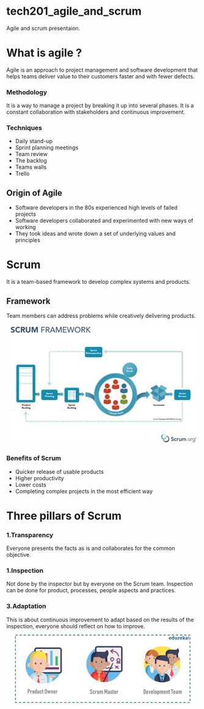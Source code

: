 # tech201_agile_and_scrum
Agile and scrum presentaion.
# What is agile ?

Agile is an approach to project management and software development that helps teams deliver value to their customers faster and with fewer defects.

### Methodology 
It is a way to manage a project by breaking it up into several phases. It is a constant collaboration with stakeholders and continuous improvement.


### Techniques

- Daily stand-up
- Sprint planning meetings
- Team review
- The backlog
- Teams walls
- Trello


## Origin of Agile
- Software developers in the 80s experienced high levels of failed projects
- Software developers collaborated and experimented with new ways of working
- They took ideas and wrote down a set of underlying values and principles

# Scrum
It is a team-based framework to develop complex systems and products.

## Framework

Team members can address problems while creatively delivering products.





![](screen_shot_2021-01-10_at_9.14.17_am%20(1).png)

### Benefits of Scrum
- Quicker release of usable products
- Higher productivity
- Lower costs
- Completing complex projects in the most efficient way

# Three pillars of Scrum

###  1.Transparency
Everyone presents the facts as is and collaborates for the common objective.

### 1.Inspection
Not done by the inspector but by everyone on the Scrum team.
Inspection can be done for product, processes, people aspects and practices.

### 3.Adaptation
This is about continuous improvement to adapt based on the results of the inspection, everyone should reflect on how to improve.


![](Scrum-tEAM-min-1-1.png)
